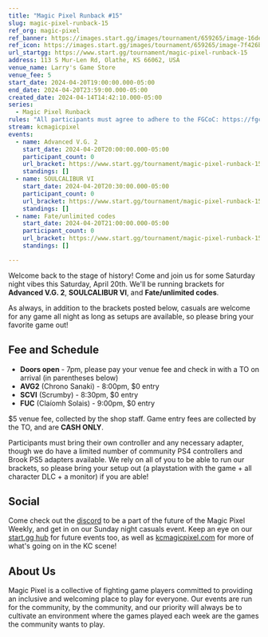 ```yaml
---
title: "Magic Pixel Runback #15"
slug: magic-pixel-runback-15
ref_org: magic-pixel
ref_banner: https://images.start.gg/images/tournament/659265/image-16de7855ad7b3211e678e6cf29bf4f35.png?ehk=U5a1Z3w23x8lf4d53V%2FSX4s1Brj9CM%2FPMOGqR8vCKYk%3D&ehkOptimized=763cCaw3tVNhOvC5QPloJk8PADJIj3z4RgXEJtutRRY%3D
ref_icon: https://images.start.gg/images/tournament/659265/image-7f426b75e44258085dd1b6d2bceb9007.png?ehk=Bdo2Qm%2FIdOfvriJVBos0nO%2BY1nmGHo3%2FCVuNq3YEkjk%3D&ehkOptimized=%2BEyRoq1V8HgP6VJ0QkcByM5y%2F01lpeI0Fr1T9JjhwTk%3D
url_startgg: https://www.start.gg/tournament/magic-pixel-runback-15
address: 113 S Mur-Len Rd, Olathe, KS 66062, USA
venue_name: Larry's Game Store
venue_fee: 5
start_date: 2024-04-20T19:00:00.000-05:00
end_date: 2024-04-20T23:59:00.000-05:00
created_date: 2024-04-14T14:42:10.000-05:00
series:
  - Magic Pixel Runback
rules: "All participants must agree to adhere to the FGCoC: https://fgcoc.com/"
stream: kcmagicpixel
events:
  - name: Advanced V.G. 2
    start_date: 2024-04-20T20:00:00.000-05:00
    participant_count: 0
    url_bracket: https://www.start.gg/tournament/magic-pixel-runback-15/events/advanced-v-g-2/brackets/1636895/2443584
    standings: []
  - name: SOULCALIBUR VI
    start_date: 2024-04-20T20:30:00.000-05:00
    participant_count: 0
    url_bracket: https://www.start.gg/tournament/magic-pixel-runback-15/events/soulcalibur-vi/brackets/1636881/2443570
    standings: []
  - name: Fate/unlimited codes
    start_date: 2024-04-20T21:00:00.000-05:00
    participant_count: 0
    url_bracket: https://www.start.gg/tournament/magic-pixel-runback-15/events/fate-unlimited-codes/brackets/1636886/2443575
    standings: []

---
```


Welcome back to the stage of history! Come and join us for some Saturday night vibes this Saturday, April 20th. We'll be running brackets for **Advanced V.G. 2**, **SOULCALIBUR VI**, and **Fate/unlimited codes**.

As always, in addition to the brackets posted below, casuals are welcome for any game all night as long as setups are available, so please bring your favorite game out! 

## Fee and Schedule

- **Doors open** - 7pm, please pay your venue fee and check in with a TO on arrival (in parentheses below)
- **AVG2** (Chrono Sanaki) - 8:00pm, $0 entry
- **SCVI** (Scrumby) - 8:30pm, $0 entry
- **FUC** (Claíomh Solais) - 9:00pm, $0 entry

$5 venue fee, collected by the shop staff. Game entry fees are collected by the TO, and are **CASH ONLY**. 

Participants must bring their own controller and any necessary adapter, though we do have a limited number of community PS4 controllers and Brook PS5 adapters available. We rely on all of you to be able to run our brackets, so please bring your setup out (a playstation with the game + all character DLC + a monitor) if you are able!  

## Social
Come check out the [discord](https://discord.gg/jkmn6CVrrQ) to be a part of the future of the Magic Pixel Weekly, and get in on our Sunday night casuals event. Keep an eye on our [start.gg hub](https://www.start.gg/hub/magic-pixel) for future events too, as well as [kcmagicpixel.com](https://kcmagicpixel.com) for more of what's going on in the KC scene!

## About Us

Magic Pixel is a collective of fighting game players committed to providing an inclusive and welcoming place to play for everyone. Our events are run for the community, by the community, and our priority will always be to cultivate an environment where the games played each week are the games the community wants to play.
  